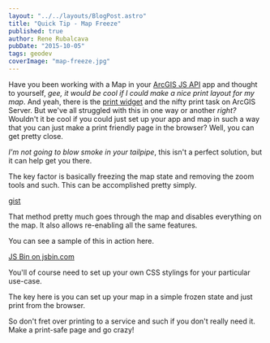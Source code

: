 ```yaml
---
layout: "../../layouts/BlogPost.astro"
title: "Quick Tip - Map Freeze"
published: true
author: Rene Rubalcava
pubDate: "2015-10-05"
tags: geodev
coverImage: "map-freeze.jpg"
---
```


Have you been working with a Map in your [ArcGIS JS API](https://developers.arcgis.com/javascript/) app and thought to yourself, _gee, it would be cool if I could make a nice print layout for my map_. And yeah, there is the [print widget](https://developers.arcgis.com/javascript/jssamples/widget_print.html) and the nifty print task on ArcGIS Server. But we've all struggled with this in one way or another _right?_ Wouldn't it be cool if you could just set up your app and map in such a way that you can just make a print friendly page in the browser? Well, you can get pretty close.

_I'm not going to blow smoke in your tailpipe_, this isn't a perfect solution, but it can help get you there.

The key factor is basically freezing the map state and removing the zoom tools and such. This can be accomplished pretty simply.

[gist](https://gist.github.com/odoe/9b7bdf3e510e72541893)

That method pretty much goes through the map and disables everything on the map. It also allows re-enabling all the same features.

You can see a sample of this in action here.

[JS Bin on jsbin.com](http://jsbin.com/luwowu/2/embed?js,output)

You'll of course need to set up your own CSS stylings for your particular use-case.

The key here is you can set up your map in a simple frozen state and just print from the browser.

So don't fret over printing to a service and such if you don't really need it. Make a print-safe page and go crazy!
